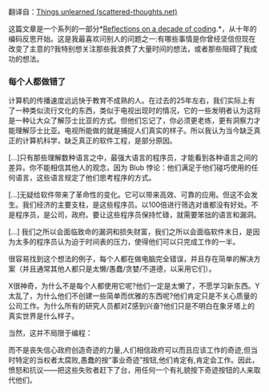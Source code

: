 翻译自：[Things unlearned (scattered-thoughts.net)](https://scattered-thoughts.net/writing/things-unlearned/)



这篇文章是一个系列的一部分*[Reflections on a decade of coding](https://scattered-thoughts.net/writing/reflections-on-a-decade-of-coding).*，从十年的编码反思开始。这是我最喜欢问别人的问题之一:有哪些事情是你曾经坚信但现在改变了主意的?我特别想关注那些我浪费了大量时间的想法，或者那些阻碍了我成功的想法。



### 每个人都做错了



计算机的传播速度远远快于教育不成熟的人。在过去的25年左右，我们实际上有了一种类似流行文化的东西，类似于电视出现时的情况，它的一些发明者认为这将是一种让大众了解莎士比亚的方式。但他们忘记了，你必须更老练，更有洞察力才能理解莎士比亚。电视所能做的就是捕捉人们真实的样子。所以我认为当今缺乏真正的计算机科学，缺乏真正的软件工程，是部分原因。



[...]只有那些理解数种语言之中，最强大语言的程序员，才能看到各种语言之间的差异。你不能相信其他人的观念，因为 Blub 悖论：他们满足于他们碰巧使用的任何语言，这些语言规定了他们思考程序的方式。



[...]无疑给软件带来了革命性的变化。它可以带来高效、可靠的应用。但这不会发生。我们经济的主要支柱，是这些程序员。以100倍进行筛选对谁都没有好处。不是程序员，是公司，政府。要让这些程序员保持忙碌，就需要笨拙的语言和漏洞。



[...] 我们之所以会面临致命的漏洞和损失财富，我们之所以会面临软件末日，是因为太多的程序员认为迫于时间表的压力，使得他们可以只完成工作的一半。



很容易找到这个想法的例子，每个人都在做电脑完全错误，并且存在简单的解决方案（并且通常其他人都只是太懒/愚蠢/贪婪/不道德，以采用它们）。



X很神奇，为什么不是每个人都使用它呢?他们一定是太懒了，不愿学习新东西。Y太乱了，为什么他们不创建一些简单而优雅的东西呢?他们肯定只是不关心质量的公司工作。为什么所有的研究人员都对Z感到兴奋?他们只是不明白在象牙塔上的真实世界是什么样子。



当然，这并不局限于编程：



而不是丧失信心政府创造奇迹的力量,人们相信政府可以而且应该工作的奇迹,但当时特定的当权者太腐败,愚蠢的按“事业奇迹”按钮,他们肯定有,肯定会工作。因此，愤怒和抗议——把这些失败者赶下了台，用任何一个有礼貌按下奇迹按钮的人来取代他们。



